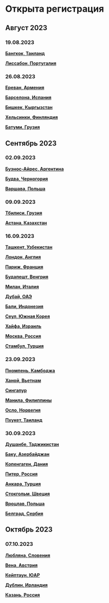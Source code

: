 # Открыта регистрация

## Август 2023

### 19.08.2023

**[Бангкок, Таиланд](/./upcoming-events/Bangkok-19.08.2023.md)**

**[Лиссабон, Португалия](/./upcoming-events/Portugal-19.08.2023.md)**

### 26.08.2023

**[Ереван, Армения](/./upcoming-events/Yerevan-26.08.2023.md)**

**[Барселона, Испания](/./upcoming-events/barcelona-26.08.2023.md)**

**[Бишкек, Кыргызстан](/./upcoming-events/bishkek-26.08.2023.md)**

**[Хельсинки, Финляндия](/./upcoming-events/helsinki-26.08.2023.md)**

**[Батуми, Грузия](/./upcoming-events/Batumi-26.08.2023.md)**

## Сентябрь 2023

### 02.09.2023

**[Буэнос-Айрес, Аргентина](/./upcoming-events/argentina-02.09.2023.md)**

**[Будва, Черногория](/./upcoming-events/montenegro-02.09.2023.md)**

**[Варшава, Польша](/./upcoming-events/warsaw-02.09.2023.md)**

### 09.09.2023

**[Тбилиси, Грузия](/./upcoming-events/tbilisi-09.09.23.md)**

**[Астана, Казахстан](/./upcoming-events/astana-09.09.2023.md)**

### 16.09.2023

**[Ташкент, Узбекистан](/./upcoming-events/tashkent-16.09.2023.md)**

**[Лондон, Англия](/./upcoming-events/London-16.09.2023.md)**

**[Париж, Франция](/./upcoming-events/France-16.09.2023.md)**

**[Будапешт, Венгрия](/./upcoming-events/Hungary-16.09.2023.md)**

**[Милан, Италия](/./upcoming-events/Milan-16.09.2023.md)**

**[Дубай, ОАЭ](/./upcoming-events/Dubai-16.09.2023.md)**

**[Бали, Индонезия](/./upcoming-events/Bali-16.09.2023.md)**

**[Сеул, Южная Корея](/./upcoming-events/Seoul-16.09.2023.md)**

**[Хайфа, Израиль](/./upcoming-events/Israel-16.09.2023.md)**

**[Москва, Россия](https://t.me/moscow_meetup)**

**[Стамбул, Турция](/./upcoming-events/istanbul-16.09.2023.md)**

### 23.09.2023

**[Пномпень, Камбоджа](/./upcoming-events/phnompenh-23.09.2023.md)**

**[Ханой, Вьетнам](/./upcoming-events/vietnam-23.09.2023.md)**

**[Сингапур](/./upcoming-events/singapore-23.09.2023.md)**

**[Манила, Филиппины](/./upcoming-events/maynila-23.09.2023.md)**

**[Осло, Норвегия](/./upcoming-events/oslo-23.09.2023.md)**

**[Пхукет, Таиланд](/./upcoming-events/phuket-23.09.2023.md)**

### 30.09.2023

**[Душанбе, Таджикистан](/./upcoming-events/dushanbe-30.09.2023.md)**

**[Баку, Азербайджан](/./upcoming-events/baku-30.09.2023.md)**

**[Копенгаген, Дания](/./upcoming-events/copenhagen-30.09.2023.md)**

**[Питер, Россия](/./upcoming-events/saint-petersburg-30.09.2023.md)**

**[Анкара, Турция](/./upcoming-events/ankara-30.09.2023.md)**

**[Стокгольм, Швеция](/./upcoming-events/stockholm-30.09.2023.md)**

**[Вроцлав, Польша](/./upcoming-events/wroclaw-30.09.2023.md)**

**[Белград, Сербия](/./upcoming-events/Belgrade-30.09.2023.md)**

## Октябрь 2023

### 07.10.2023

**[Любляна, Словения](/./upcoming-events/ljubljana-07.10.2023.md)**

**[Вена, Австрия](/./upcoming-events/vienna-07.10.2023.md)**

**[Кейптаун, ЮАР](/./upcoming-events/capetown-07.10.2023.md)**

**[Дублин, Ирландия](/./upcoming-events/dublin-07.10.2023.md)**

**[Казань, Россия](https://t.me/meetup_kazan)**

